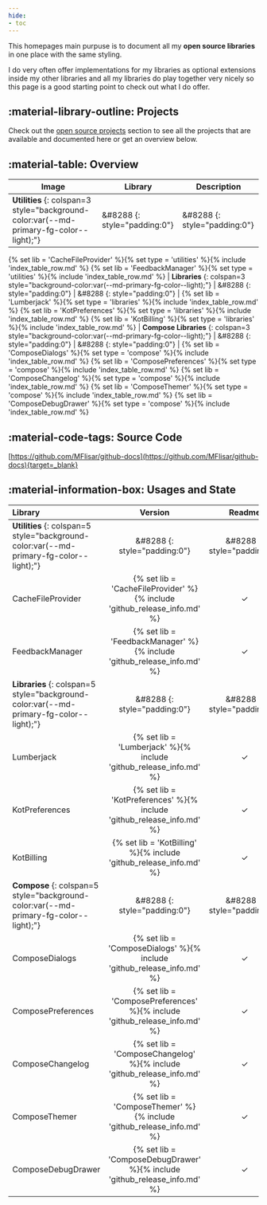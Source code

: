 ```yaml
---
hide:
- toc
---
```


This homepages main purpuse is to document all my **open source libraries** in one place with the same styling.

I do very often offer implementations for my libraries as optional extensions inside my other libraries and all my libraries do play together very nicely so this page is a good starting point to check out what I do offer.

## :material-library-outline: Projects

Check out the [open source projects](pages/index.md) section to see all the projects that are available and documented here or get an overview below.

## :material-table: Overview

<!--
| **BOM** {: colspan=3 style="background-color:var(--md-primary-fg-color--light);"} | &#8288 {: style="padding:0"} | &#8288 {: style="padding:0"} |
{% set lib = 'BOM' %}{% set type = 'bom' %}{% include 'index_table_row.md' %}
-->

|Image|Library|Description|
|-|-|-|
| **Utilities** {: colspan=3 style="background-color:var(--md-primary-fg-color--light);"} | &#8288 {: style="padding:0"} | &#8288 {: style="padding:0"} |
{% set lib = 'CacheFileProvider' %}{% set type = 'utilities' %}{% include 'index_table_row.md' %}
{% set lib = 'FeedbackManager' %}{% set type = 'utilities' %}{% include 'index_table_row.md' %}
| **Libraries** {: colspan=3 style="background-color:var(--md-primary-fg-color--light);"} | &#8288 {: style="padding:0"} | &#8288 {: style="padding:0"} |
{% set lib = 'Lumberjack' %}{% set type = 'libraries' %}{% include 'index_table_row.md' %}
{% set lib = 'KotPreferences' %}{% set type = 'libraries' %}{% include 'index_table_row.md' %}
{% set lib = 'KotBilling' %}{% set type = 'libraries' %}{% include 'index_table_row.md' %}
| **Compose Libraries** {: colspan=3 style="background-color:var(--md-primary-fg-color--light);"} | &#8288 {: style="padding:0"} | &#8288 {: style="padding:0"} |
{% set lib = 'ComposeDialogs' %}{% set type = 'compose' %}{% include 'index_table_row.md' %}
{% set lib = 'ComposePreferences' %}{% set type = 'compose' %}{% include 'index_table_row.md' %}
{% set lib = 'ComposeChangelog' %}{% set type = 'compose' %}{% include 'index_table_row.md' %}
{% set lib = 'ComposeThemer' %}{% set type = 'compose' %}{% include 'index_table_row.md' %}
{% set lib = 'ComposeDebugDrawer' %}{% set type = 'compose' %}{% include 'index_table_row.md' %}

## :material-code-tags: Source Code

[https://github.com/MFlisar/github-docs](https://github.com/MFlisar/github-docs){target=_blank}

## :material-information-box: Usages and State

|Library|Version|Readme|Documentation|Used In|
|:-|:-:|:-:|:-:|:-|
| **Utilities** {: colspan=5 style="background-color:var(--md-primary-fg-color--light);"} | &#8288 {: style="padding:0"} | &#8288 {: style="padding:0"} |  &#8288 {: style="padding:0"} |  &#8288 {: style="padding:0"} |
| CacheFileProvider     | {% set lib = 'CacheFileProvider' %}{% include 'github_release_info.md' %} | ✓ | ✓ | • FeedbackManager |
| FeedbackManager       | {% set lib = 'FeedbackManager' %}{% include 'github_release_info.md' %} | ✓ | ✓ | • Lumberjack |
| **Libraries** {: colspan=5 style="background-color:var(--md-primary-fg-color--light);"} | &#8288 {: style="padding:0"} | &#8288 {: style="padding:0"} |  &#8288 {: style="padding:0"} |  &#8288 {: style="padding:0"} |
| Lumberjack            | {% set lib = 'Lumberjack' %}{% include 'github_release_info.md' %} | ✓ | ✓ | • ComposeDebugDrawer |
| KotPreferences        | {% set lib = 'KotPreferences' %}{% include 'github_release_info.md' %}   | ✓ | ✓ | • ComposePreferences<br>• ComposeChangelog<br>• ComposeDebugDrawer |
| KotBilling            | {% set lib = 'KotBilling' %}{% include 'github_release_info.md' %}   | ✓ | ✓ | • ComposeDialogs |
| **Compose** {: colspan=5 style="background-color:var(--md-primary-fg-color--light);"} | &#8288 {: style="padding:0"} | &#8288 {: style="padding:0"} |  &#8288 {: style="padding:0"} |  &#8288 {: style="padding:0"} |
| ComposeDialogs        | {% set lib = 'ComposeDialogs' %}{% include 'github_release_info.md' %} | ✓ | ✓ | • ComposePreferences |
| ComposePreferences    | {% set lib = 'ComposePreferences' %}{% include 'github_release_info.md' %}   | ✓ | ✓ | - |
| ComposeChangelog      | {% set lib = 'ComposeChangelog' %}{% include 'github_release_info.md' %} | ✓ | ✓ | - |
| ComposeThemer         | {% set lib = 'ComposeThemer' %}{% include 'github_release_info.md' %} | ✓ | ✓ | - |
| ComposeDebugDrawer    | {% set lib = 'ComposeDebugDrawer' %}{% include 'github_release_info.md' %} | ✓ | ✓ | - |
